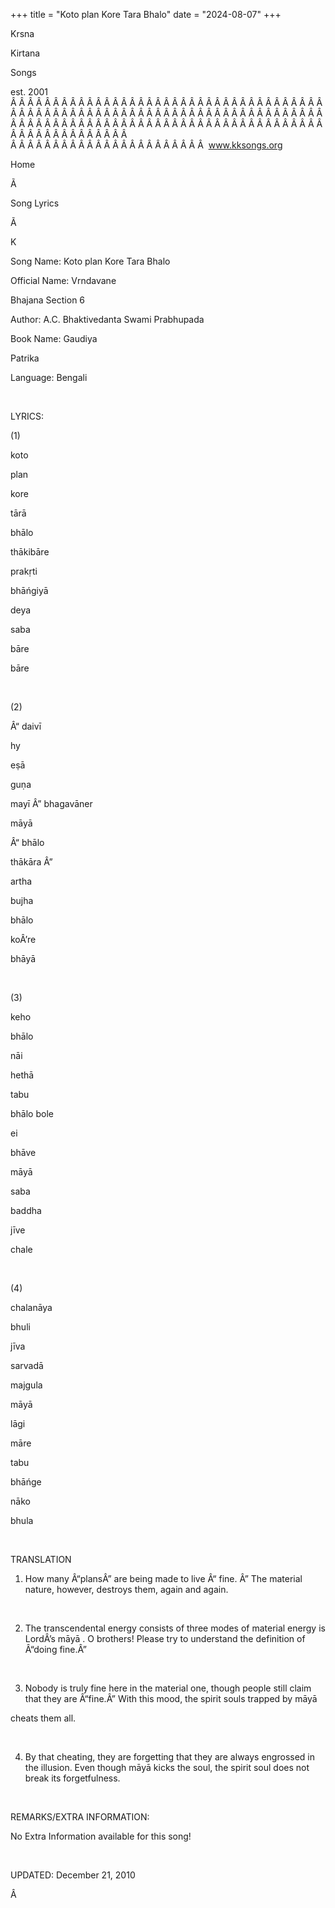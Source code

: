 +++ 
title = "Koto plan Kore Tara Bhalo"
date = "2024-08-07"
+++

Krsna
 
Kirtana
 
Songs

est. 2001
Â Â Â Â Â Â Â Â Â Â Â Â Â Â Â Â Â Â Â Â Â Â Â Â Â Â Â Â Â Â Â Â Â Â Â Â Â Â Â Â Â Â Â Â Â Â Â Â Â Â Â Â Â Â Â Â Â Â Â Â Â Â Â Â Â Â Â Â Â Â Â Â Â Â Â Â Â Â Â Â Â Â Â Â Â Â Â Â Â Â Â Â Â Â Â Â Â Â Â Â Â Â Â Â Â Â Â Â Â Â Â Â Â Â Â Â Â Â Â Â Â Â Â Â Â  
Â Â Â Â Â Â Â Â Â Â Â Â Â Â Â Â Â Â Â Â Â Â Â  
www.kksongs.org








Home
 
Ã 
 
Song Lyrics
 
Ã 
 
K




Song Name: 
Koto 
plan
 Kore Tara Bhalo


Official Name: 
Vrndavane
 
Bhajana
 Section 6


Author: 
A.C. 
Bhaktivedanta
 Swami 
Prabhupada


Book Name: 
Gaudiya


Patrika


Language: 
Bengali




 


LYRICS:


(1)


koto
 
plan
 
kore
 
tārā
 
bhālo
 
thākibāre


prakṛti
 
bhāńgiyā
 
deya
 
saba
 
bāre


bāre


 


(2)


Â“
daivī
 
hy
 
eṣā
 
guṇa
 
mayī
Â” 
bhagavāner
 
māyā


Â“
bhālo
 
thākāra
Â”

artha
 
bujha
 
bhālo
 
koÂ’re
 
bhāyā


 


(3)


keho
 
bhālo
 
nāi
 
hethā
 
tabu
 
bhālo
 bole


ei
 
bhāve
 
māyā
 
saba
 
baddha
 
jīve
 
chale


 


(4)


chalanāya
 
bhuli
 
jīva


sarvadā
 
majgula


māyā
 
lāgi
 
māre
 
tabu
 
bhāńge
 
nāko
 
bhula


 


TRANSLATION


1) How
many Â“plansÂ” are being made to live Â“
fine.
Â” The
material nature, however, destroys them, again and again.


 


2) The
transcendental energy consists of three modes of material energy is LordÂ’s 
māyā
. O brothers! Please try to understand the definition
of Â“doing fine.Â” 


 


3) Nobody
is truly fine here in the material one, though people still claim that they are
Â“fine.Â” With this mood, the spirit souls trapped by 
māyā

cheats them all.


 


4) By
that cheating, they are forgetting that they are always engrossed in the
illusion. Even though 
māyā
 kicks the soul,
the spirit soul does not break its forgetfulness.


 


REMARKS/EXTRA INFORMATION:


No Extra
Information available for this song!


 


UPDATED:
 December 21, 2010


Â